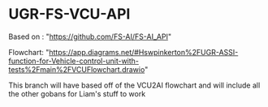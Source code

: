 # UGR-FS-VCU-API
Based on : 
"https://github.com/FS-AI/FS-AI_API"

Flowchart: 
"https://app.diagrams.net/#Hswpinkerton%2FUGR-ASSI-function-for-Vehicle-control-unit-with-tests%2Fmain%2FVCUFlowchart.drawio"

This branch will have based off of the VCU2AI flowchart and will include all the other gobans for Liam's stuff to work
